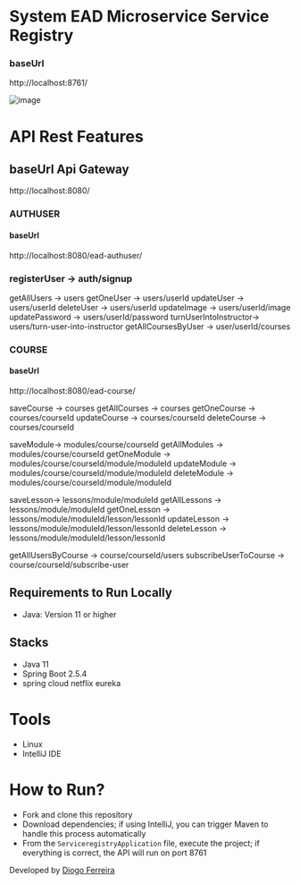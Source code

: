 # System EAD Microservice Service Registry

### baseUrl
http://localhost:8761/

![image](https://github.com/DgSantos017/sistema-ead-microservice-service-registry/assets/62971277/c3dd5d9b-e75b-440d-8c52-42cf243f5d6a)

# API Rest Features 
## baseUrl Api Gateway
http://localhost:8080/

### AUTHUSER
#### baseUrl
http://localhost:8080/ead-authuser/

### registerUser -> auth/signup

getAllUsers -> users
getOneUser -> users/userId
updateUser -> users/userId
deleteUser -> users/userId
updateImage -> users/userId/image
updatePassword -> users/userId/password
turnUserIntoInstructor-> users/turn-user-into-instructor
getAllCoursesByUser -> user/userId/courses

### COURSE
#### baseUrl
http://localhost:8080/ead-course/
  
saveCourse -> courses
getAllCourses -> courses
getOneCourse -> courses/courseId
updateCourse -> courses/courseId
deleteCourse -> courses/courseId

saveModule-> modules/course/courseId
getAllModules -> modules/course/courseId
getOneModule -> modules/course/courseId/module/moduleId
updateModule -> modules/course/courseId/module/moduleId
deleteModule -> modules/course/courseId/module/moduleId

saveLesson-> lessons/module/moduleId
getAllLessons -> lessons/module/moduleId
getOneLesson -> lessons/module/moduleId/lesson/lessonId
updateLesson -> lessons/module/moduleId/lesson/lessonId
deleteLesson -> lessons/module/moduleId/lesson/lessonId

getAllUsersByCourse -> course/courseId/users
subscribeUserToCourse -> course/courseId/subscribe-user

## Requirements to Run Locally
- Java: Version 11 or higher

## Stacks
- Java 11
- Spring Boot 2.5.4
- spring cloud netflix eureka

# Tools
- Linux
- IntelliJ IDE

# How to Run?
- Fork and clone this repository
- Download dependencies; if using IntelliJ, you can trigger Maven to handle this process automatically
- From the ``ServiceregistryApplication`` file, execute the project; if everything is correct, the API will run on port 8761

Developed by [Diogo Ferreira](https://www.linkedin.com/in/diogo-santos01/)

